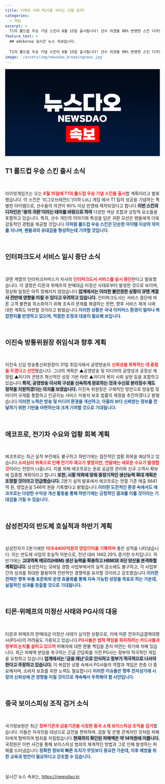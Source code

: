 ```yaml
---
title: 티메프 사태 PG사들 속타는 근황 공개!
categories:
  - 게임
excerpt: >
  T1의 롤드컵 우승 기념 스킨이 8월 15일 출시됩니다! 선수 의견을 90% 반영한 스킨 디자인은 왕의 귀환을 키워드로, 각 선수의 개성을 담은 모션까지 포함돼 기대를 모으고 있습니다. 확인해보세요!
feature_text: >
  ## adskorea 실시간 뉴스 속보입니다.

  T1의 롤드컵 우승 기념 스킨이 8월 15일 출시됩니다! 선수 의견을 90% 반영한 스킨 디자인은 왕의 귀환을 키워드로, 각 선수의 개성을 담은 모션까지 포함돼 기대를 모으고 있습니다. 확인해보세요!
image: '/assets/img/newsdao_breakingnews.jpg'
---
```


<p><img src="/assets/img/newsdao_breakingnews.jpg" alt="adskorea 속보" /></p>

<h2 data-ke-size="size26">T1 롤드컵 우승 스킨 출시 소식</h2>

<p data-ke-size="size16">&nbsp;</p>라이엇게임즈는 오는 <b><span style="color: #ee2323;">8월 15일에 T1의 롤드컵 우승 기념 스킨을 출시</span></b>할 계획이라고 발표했습니다. 이 스킨은 ‘리그오브레전드’(이하 LoL) 게임 에서 T1 팀의 성공을 기념하는 특별한 아이템으로, 선수들의 의견이 90% 이상 반영돼 제작되었다고 합니다.<b><span style="background-color: #21538527;">이번 스킨의 디자인은 '왕의 귀환'이라는 테마를 바탕으로 하여</span></b> 다양한 색상 조합과 상징적 요소들을 포함하고 있습니다. 특히, 선수 개인의 이야기와 특성을 담은 귀환 모션은 팬들에게 더욱 감동적인 경험을 제공할 것입니다.<b><span style="color: #1a5490;">이처럼 롤드컵 우승 스킨은 단순한 아이템 이상의 의미를 지니며, 팬들과의 유대감을 형성하는데 기여할 것입니다.</span></b>

<p data-ke-size="size16">&nbsp;</p>

<h2 data-ke-size="size26">인터파크도서 서비스 일시 중단 소식</h2>

<p data-ke-size="size16">&nbsp;</p>큐텐 계열의 인터파크커머스가 자사의 <b><span style="color: #ee2323;">인터파크도서 서비스를 일시 중단</span></b>한다고 발표했습니다. 이 결정은 티몬과 위메프의 판매대금 미정산 사태로부터 발생한 것으로 보이며, 정상화 일정은 아직 정해지지 않았습니다.<b><span style="background-color: #21538527;">업계에서는 이러한 불안정한 상황이 큐텐 계열사 전반에 영향을 미칠 수 있다고 우려하고 있습니다.</span></b> 인터파크도서는 서비스 중단에 따른 고객 불편을 최소화하기 위해 조속히 문제를 해결하는 한편, 향후 서비스 재개 시에 대한 계획도 마련할 것이라고 밝혔습니다.<b><span style="color: #1a5490;">이러한 상황은 국내 이커머스 환경이 얼마나 복잡한지를 반영하고 있으며, 적절한 조정과 대응이 필요해 보입니다.</span></b>

<p data-ke-size="size16">&nbsp;</p>

<h2 data-ke-size="size26">이진숙 방통위원장 취임식과 향후 계획</h2>

<p data-ke-size="size16">&nbsp;</p>이진숙 신임 방송통신위원장이 31일 취임식에서 공영방송의 <b><span style="color: #ee2323;">신뢰성을 회복하는 데 중점을 두겠다고 선언</span></b>했습니다. 그녀의 계획은 ▲공영방송 및 미디어의 공영성과 공정성 재정립 ▲미디어 콘텐츠 혁신적인 성장 기반 마련 ▲미디어 복지 사회 실현 등을 포함하고 있습니다.<b><span style="background-color: #21538527;">특히, 공영방송 이사회 구성을 신속하게 완료하는 것과 수신료 분리징수 제도 정착을 지원하겠다는 의지를 보였습니다.</span></b> 이진숙 위원장은 구체적인 방안으로 방송법 및 미디어 규제를 통합하고 인공지능 서비스 이용자 보호 법률의 제정을 추진하겠다고 밝혔습니다.<b><span style="color: #1a5490;">이러한 노력은 방송 및 미디어 환경을 개선하고, 아울러 보다 신뢰받는 정보를 전달하기 위한 기반을 마련하는데 크게 기여할 것으로 기대됩니다.</span></b>

<p data-ke-size="size16">&nbsp;</p>

<h2 data-ke-size="size26">에코프로, 전기차 수요와 업황 회복 계획</h2>

<p data-ke-size="size16">&nbsp;</p>에코프로는 최근 실적 부진에도 불구하고 하반기에는 점진적인 업황 회복을 예상하고 있습니다.<b><span style="color: #ee2323;">소비심리 위축으로 인해 전기차 재고가 쌓였지만, 연말에는 새로운 수요가 발생할 것</span></b>이라는 전망이 나옵니다. 이를 위해 에코프로는 원료 공급망 관리와 신규 고객사 확보에 집중할 계획이라고 합니다.<b><span style="background-color: #21538527;">또한, 시황 악화에 맞춰 중장기적인 생산능력 확대 계획은 조정할 것이라고 언급했습니다.</span></b> 2분기 실적 발표에서 에코프로는 연결 기준 매출 8641억 원, 영업손실 546억 원을 기록했다고 밝혔습니다.<b><span style="color: #1a5490;">이러한 도전적인 환경 속에서도 에코프로는 다양한 수익성 개선 활동을 통해 하반기에는 긍정적인 결과를 이룰 것이라는 기대감을 가질 수 있습니다.</span></b>

<p data-ke-size="size16">&nbsp;</p>

<h2 data-ke-size="size26">삼성전자의 반도체 호실적과 하반기 계획</h2>

<p data-ke-size="size16">&nbsp;</p>삼성전자가 2분기에만 <b><span style="color: #ee2323;">10조4400억원의 영업이익을 기록하며</span></b> 좋은 성적을 나타냈습니다. 이는 반도체 사업의 호실적 덕분으로, 전년 대비 1462.29% 증가한 수치입니다. 하반기에는 <b><span style="background-color: #21538527;">고대역폭 메모리(HBM) 생산 능력을 확충하고 HBM3E 8단 양산을 본격화할 계획입니다.</span></b> 삼성전자는 모바일 경험 사업부에서의 실적 감소에도 불구하고, 각 사업부간의 성과를 최대한 활용하여 전반적인 경쟁력을 유지할 것이라고 강조했습니다.<b><span style="color: #1a5490;">이러한 전략은 향후 부품 표준화와 운영 효율화를 통해 지속 가능한 성장을 목표로 하는 가운데, 실질적인 성과를 창출할 것으로 기대됩니다.</span></b>

<p data-ke-size="size16">&nbsp;</p>

<h2 data-ke-size="size26">티몬·위메프의 미정산 사태와 PG사의 대응</h2>

<p data-ke-size="size16">&nbsp;</p>티몬과 위메프의 판매대금 미정산 사태가 심각한 상황으로, 이에 따른 전자지급결제대행사(PG사)의 어려움도 가중되고 있습니다.<b><span style="color: #ee2323;">PG사들은 법적 책임을 회피하려는 카드사들과 정부의 눈치를 살피고 있으며</span></b> 피해자에 대한 환불 책임을 혼자 떠안는 위기에 처해 있습니다. 최근 피해액 분담을 촉구하는 긴급 간담회를 가진 PG사는 정부의 적극적인 개입을 요청하고 있습니다.<b><span style="background-color: #21538527;">업계에서는 '금융 재난'으로 인식하고 정부가 적극적으로 나서야 한다고 주장하고 있습니다.</span></b> 이 복잡한 상황 속에서 PG사들의 역할과 책임은 한층 더 중요해지며, 소비자 보호를 위한 노력도 필요합니다.<b><span style="color: #1a5490;">이러한 이슈들은 향후 전자상거래 시장의 신뢰성에 큰 영향을 미칠 것이므로 계속해서 주목해야 할 사안입니다.</span></b>

<p data-ke-size="size16">&nbsp;</p>

<h2 data-ke-size="size26">중국 보이스피싱 조직 검거 소식</h2>

<p data-ke-size="size16">&nbsp;</p>국가정보원은 최근 <b><span style="color: #ee2323;">정부기관과 금융기관을 사칭한 중국 소재 보이스피싱 조직을 검거</span></b>했습니다. 이들은 자국민을 대상으로 금전을 편취하며, 검찰 및 은행 관계자인 것처럼 피해자에게 협박하여 범죄를 저질렀습니다.<b><span style="background-color: #21538527;">현재까지 확인된 피해액은 약 14억원에 이릅니다.</span></b> 국정원은 이번 사건을 통해 보이스피싱 범죄의 체계적인 방법과 그로 인해 발생하는 피해를 드러냈습니다.<b><span style="color: #1a5490;">정확한 정보와 빠른 조치가 무엇보다 중요한 가운데, 이후 예방을 위한 교육과 방안이 필요하다고 강조할 수 있습니다.</span></b> 

<p data-ke-size="size16">&nbsp;</p>
실시간 뉴스 속보는, <a href="https://newsdao.kr" rel="dofollow">https://newsdao.kr</a>


